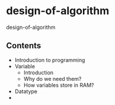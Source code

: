 # design-of-algorithm
design-of-algorithm


## Contents

- Introduction to programming
- Variable
  - Introduction
  - Why do we need them?
  - How variables store in RAM?
- Datatype
-